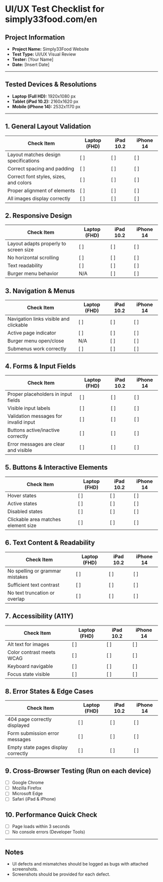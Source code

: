 # UI/UX Test Checklist for simply33food.com/en

## Project Information
- **Project Name:** Simply33Food Website
- **Test Type:** UI/UX Visual Review
- **Tester:** [Your Name]
- **Date:** [Insert Date]

---

## Tested Devices & Resolutions
- **Laptop (Full HD):** 1920x1080 px
- **Tablet (iPad 10.2):** 2160x1620 px
- **Mobile (iPhone 14):** 2532x1170 px

---

## 1️. General Layout Validation
| Check Item | Laptop (FHD) | iPad 10.2 | iPhone 14 |
|---|---|---|---|
| Layout matches design specifications | [ ] | [ ] | [ ] |
| Correct spacing and padding | [ ] | [ ] | [ ] |
| Correct font styles, sizes, and colors | [ ] | [ ] | [ ] |
| Proper alignment of elements | [ ] | [ ] | [ ] |
| All images display correctly | [ ] | [ ] | [ ] |

## 2️. Responsive Design
| Check Item | Laptop (FHD) | iPad 10.2 | iPhone 14 |
|---|---|---|---|
| Layout adapts properly to screen size | [ ] | [ ] | [ ] |
| No horizontal scrolling | [ ] | [ ] | [ ] |
| Text readability | [ ] | [ ] | [ ] |
| Burger menu behavior | N/A | [ ] | [ ] |

## 3️. Navigation & Menus
| Check Item | Laptop (FHD) | iPad 10.2 | iPhone 14 |
|---|---|---|---|
| Navigation links visible and clickable | [ ] | [ ] | [ ] |
| Active page indicator | [ ] | [ ] | [ ] |
| Burger menu open/close | N/A | [ ] | [ ] |
| Submenus work correctly | [ ] | [ ] | [ ] |

## 4️. Forms & Input Fields
| Check Item | Laptop (FHD) | iPad 10.2 | iPhone 14 |
|---|---|---|---|
| Proper placeholders in input fields | [ ] | [ ] | [ ] |
| Visible input labels | [ ] | [ ] | [ ] |
| Validation messages for invalid input | [ ] | [ ] | [ ] |
| Buttons active/inactive correctly | [ ] | [ ] | [ ] |
| Error messages are clear and visible | [ ] | [ ] | [ ] |

## 5️. Buttons & Interactive Elements
| Check Item | Laptop (FHD) | iPad 10.2 | iPhone 14 |
|---|---|---|---|
| Hover states | [ ] | [ ] | [ ] |
| Active states | [ ] | [ ] | [ ] |
| Disabled states | [ ] | [ ] | [ ] |
| Clickable area matches element size | [ ] | [ ] | [ ] |

## 6️. Text Content & Readability
| Check Item | Laptop (FHD) | iPad 10.2 | iPhone 14 |
|---|---|---|---|
| No spelling or grammar mistakes | [ ] | [ ] | [ ] |
| Sufficient text contrast | [ ] | [ ] | [ ] |
| No text truncation or overlap | [ ] | [ ] | [ ] |

## 7️. Accessibility (A11Y)
| Check Item | Laptop (FHD) | iPad 10.2 | iPhone 14 |
|---|---|---|---|
| Alt text for images | [ ] | [ ] | [ ] |
| Color contrast meets WCAG | [ ] | [ ] | [ ] |
| Keyboard navigable | [ ] | [ ] | [ ] |
| Focus state visible | [ ] | [ ] | [ ] |

## 8️. Error States & Edge Cases
| Check Item | Laptop (FHD) | iPad 10.2 | iPhone 14 |
|---|---|---|---|
| 404 page correctly displayed | [ ] | [ ] | [ ] |
| Form submission error messages | [ ] | [ ] | [ ] |
| Empty state pages display correctly | [ ] | [ ] | [ ] |

## 9️. Cross-Browser Testing (Run on each device)
- [ ] Google Chrome
- [ ] Mozilla Firefox
- [ ] Microsoft Edge
- [ ] Safari (iPad & iPhone)

## 10️. Performance Quick Check
- [ ] Page loads within 3 seconds
- [ ] No console errors (Developer Tools)

---

## Notes
- UI defects and mismatches should be logged as bugs with attached screenshots.
- Screenshots should be provided for each defect.
